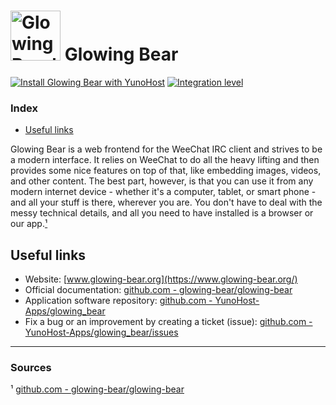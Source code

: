 # <img src="/images/glowing_bear_logo.svg" height="80px" alt="Glowing Bear's logo"> Glowing Bear

[![Install Glowing Bear with YunoHost](https://install-app.yunohost.org/install-with-yunohost.svg)](https://install-app.yunohost.org/?app=glowingbear) [![Integration level](https://dash.yunohost.org/integration/glowingbear.svg)](https://dash.yunohost.org/appci/app/glowingbear)

### Index

- [Useful links](#useful-links)

Glowing Bear is a web frontend for the WeeChat IRC client and strives to be a modern interface. It relies on WeeChat to do all the heavy lifting and then provides some nice features on top of that, like embedding images, videos, and other content. The best part, however, is that you can use it from any modern internet device - whether it's a computer, tablet, or smart phone - and all your stuff is there, wherever you are. You don't have to deal with the messy technical details, and all you need to have installed is a browser or our app.[¹](#sources)

## Useful links

+ Website: [www.glowing-bear.org](https://www.glowing-bear.org/)
+ Official documentation: [github.com - glowing-bear/glowing-bear](https://github.com/glowing-bear/glowing-bear)
+ Application software repository: [github.com - YunoHost-Apps/glowing_bear](https://github.com/YunoHost-Apps/glowing_bear_ynh)
+ Fix a bug or an improvement by creating a ticket (issue): [github.com - YunoHost-Apps/glowing_bear/issues](https://github.com/YunoHost-Apps/glowing_bear_ynh/issues)

------

### Sources

¹ [github.com - glowing-bear/glowing-bear](https://github.com/glowing-bear/glowing-bear)
